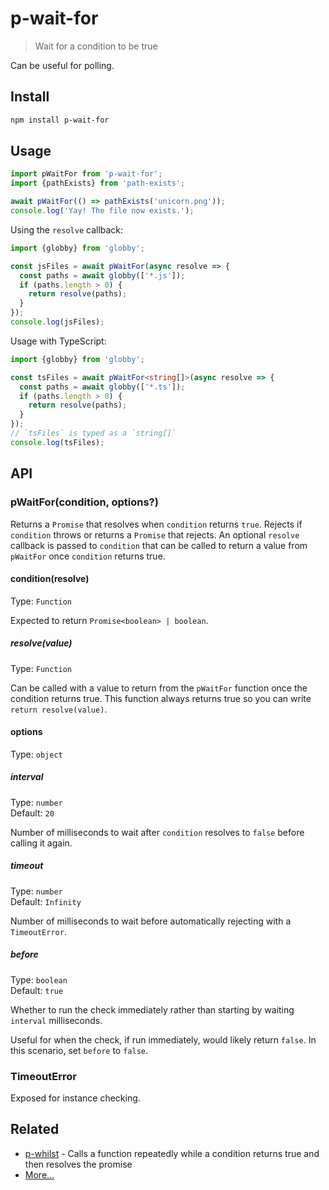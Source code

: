 # p-wait-for

> Wait for a condition to be true

Can be useful for polling.

## Install

```sh
npm install p-wait-for
```

## Usage

```js
import pWaitFor from 'p-wait-for';
import {pathExists} from 'path-exists';

await pWaitFor(() => pathExists('unicorn.png'));
console.log('Yay! The file now exists.');
```

Using the `resolve` callback:

```js
import {globby} from 'globby';

const jsFiles = await pWaitFor(async resolve => {
  const paths = await globby(['*.js']);
  if (paths.length > 0) {
    return resolve(paths);
  }
});
console.log(jsFiles);
```

Usage with TypeScript:

```ts
import {globby} from 'globby';

const tsFiles = await pWaitFor<string[]>(async resolve => {
  const paths = await globby(['*.ts']);
  if (paths.length > 0) {
    return resolve(paths);
  }
});
// `tsFiles` is typed as a `string[]`
console.log(tsFiles);
```

## API

### pWaitFor(condition, options?)

Returns a `Promise` that resolves when `condition` returns `true`. Rejects if `condition` throws or returns a `Promise` that rejects. An optional `resolve` callback is passed to `condition` that can be called to return a value from `pWaitFor` once `condition` returns true.

#### condition(resolve)

Type: `Function`

Expected to return `Promise<boolean> | boolean`.

##### resolve(value)

Type: `Function`

Can be called with a value to return from the `pWaitFor` function once the condition returns true. This function always returns true so you can write `return resolve(value)`.

#### options

Type: `object`

##### interval

Type: `number`\
Default: `20`

Number of milliseconds to wait after `condition` resolves to `false` before calling it again.

##### timeout

Type: `number`\
Default: `Infinity`

Number of milliseconds to wait before automatically rejecting with a `TimeoutError`.

##### before

Type: `boolean`\
Default: `true`

Whether to run the check immediately rather than starting by waiting `interval` milliseconds.

Useful for when the check, if run immediately, would likely return `false`. In this scenario, set `before` to `false`.

### TimeoutError

Exposed for instance checking.

## Related

- [p-whilst](https://github.com/sindresorhus/p-whilst) - Calls a function repeatedly while a condition returns true and then resolves the promise
- [More…](https://github.com/sindresorhus/promise-fun)
